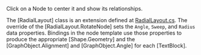 ﻿Click on a Node to center it and show its relationships.

The [RadialLayout] class is an extension defined at [RadialLayout.cs](https://github.com/NorthwoodsSoftware/GoDiagram/blob/main/Extensions/Layouts/Radial/RadialLayout.cs).
The override of the [RadialLayout.RotateNode] sets the `Angle`,
`Sweep`, and `Radius` data properties.
Bindings in the node template use those properties to produce the appropriate [Shape.Geometry]
and the [GraphObject.Alignment] and [GraphObject.Angle] for each [TextBlock].